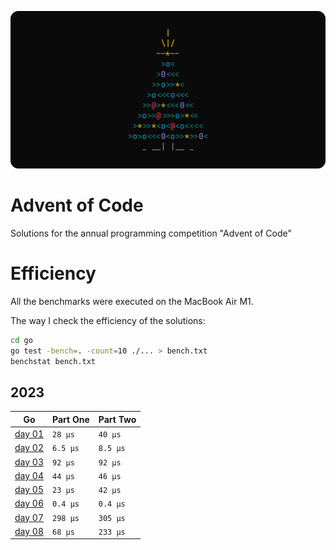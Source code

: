 ![logo](./assets/logo.png)

# Advent of Code

Solutions for the annual programming competition "Advent of Code"

# Efficiency

All the benchmarks were executed on the MacBook Air M1.

The way I check the efficiency of the solutions:

```sh
cd go
go test -bench=. -count=10 ./... > bench.txt
benchstat bench.txt
```

## 2023

| Go                              | Part One | Part Two |
| ------------------------------- | -------- | -------- |
| [day 01](./go/2023/01/day01.go) | `28 µs`  | `40 μs`  |
| [day 02](./go/2023/02/day02.go) | `6.5 µs` | `8.5 μs` |
| [day 03](./go/2023/03/day03.go) | `92 µs`  | `92 μs`  |
| [day 04](./go/2023/04/day04.go) | `44 µs`  | `46 μs`  |
| [day 05](./go/2023/05/day05.go) | `23 µs`  | `42 μs`  |
| [day 06](./go/2023/06/day06.go) | `0.4 µs` | `0.4 μs` |
| [day 07](./go/2023/07/day07.go) | `298 µs` | `305 μs` |
| [day 08](./go/2023/08/day08.go) | `68 µs`  | `233 μs` |